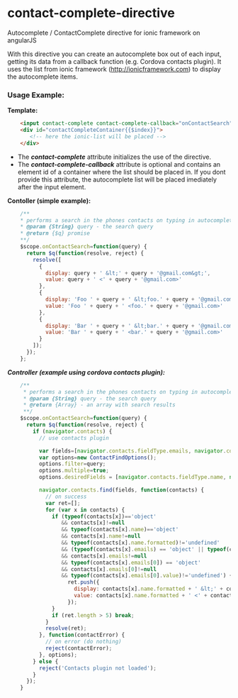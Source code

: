 # contact-complete-directive
Autocomplete / ContactComplete directive for ionic framework on angularJS

With this directive you can create an autocomplete box out of each input, getting its data from a callback function (e.g. Cordova contacts plugin). It uses the list from ionic framework (http://ionicframework.com) to display the autocomplete items.

### Usage Example: 
**Template:**
```html
    <input contact-complete contact-complete-callback="onContactSearch" contact-complete-container="contactCompleteContainer" type="text" [...]  />
    <div id="contactCompleteContainer{{$index}}">
       <!-- here the ionic-list will be placed -->
    </div>
```

* The ***contact-complete*** attribute initializes the use of the directive. 
* The ***contact-complete-callback*** attribute is optional and contains an element id of a container where the list should be placed in. If you dont provide this attribute, the autocomplete list will be placed imediately after the input element.

**Contoller (simple example):**
```js
    /**
    * performs a search in the phones contacts on typing in autocomplete
    * @param {String} query - the search query
    * @return {$q} promise
    **/
    $scope.onContactSearch=function(query) {
      return $q(function(resolve, reject) {
        resolve([
          {
            display: query + ' &lt;' + query + '@gmail.com&gt;',
            value: query + ' <' + query + '@gmail.com>'
          },
          {
            display: 'Foo ' + query + ' &lt;foo.' + query + '@gmail.com&gt;',
            value: 'Foo ' + query + ' <foo.' + query + '@gmail.com>'
          },
          {
            display: 'Bar ' + query + ' &lt;bar.' + query + '@gmail.com&gt;',
            value: 'Bar ' + query + ' <bar.' + query + '@gmail.com>'
          }
        ]);
      });
    };
```    
    
***Controller (example using cordova contacts plugin):***
```js
    /**
     * performs a search in the phones contacts on typing in autocomplete
     * @param {String} query - the search query
     * @return {Array} - an array with search results
     **/
    $scope.onContactSearch=function(query) {
      return $q(function(resolve, reject) {
        if (navigator.contacts) {
          // use contacts plugin

          var fields=[navigator.contacts.fieldType.emails, navigator.contacts.fieldType.name];
          var options=new ContactFindOptions();
          options.filter=query;
          options.multiple=true;
          options.desiredFields = [navigator.contacts.fieldType.name, navigator.contacts.fieldType.emails ];

          navigator.contacts.find(fields, function(contacts) {
            // on success
            var ret=[];
            for (var x in contacts) {
              if (typeof(contacts[x])=='object'
                 && contacts[x]!=null
                 && typeof(contacts[x].name)=='object'
                 && contacts[x].name!=null
                 && typeof(contacts[x].name.formatted)!='undefined'
                 && (typeof(contacts[x].emails) == 'object' || typeof(contacts[x].emails) == 'array')
                 && contacts[x].emails!=null
                 && typeof(contacts[x].emails[0]) == 'object'
                 && contacts[x].emails[0]!=null
                 && typeof(contacts[x].emails[0].value)!='undefined') {
                   ret.push({
                     display: contacts[x].name.formatted + ' &lt;' + contacts[x].emails[0].value + '&gt;',
                     value: contacts[x].name.formatted + ' <' + contacts[x].emails[0].value + '>',
                   });
              }
              if (ret.length > 5) break;
            }
            resolve(ret);
          }, function(contactError) {
            // on error (do nothing)
            reject(contactError);
          }, options);
        } else {
          reject('Contacts plugin not loaded');
        }
      });
    }
```


